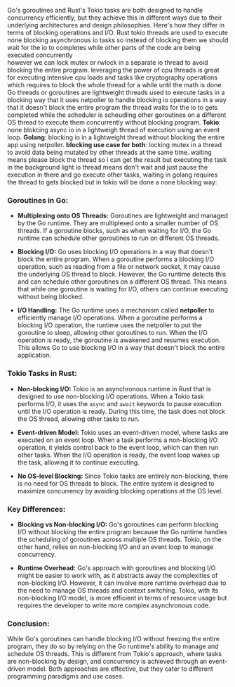 
Go's goroutines and Rust's Tokio tasks are both designed to handle concurrency efficiently, but they achieve this in different ways due to their underlying architectures and design philosophies. Here's how they differ in terms of blocking operations and I/O.
Rust tokio threads are used to execute none blocking asynchronous io tasks so instead of blocking 
them we should wait for the io to completes while other parts of the code are being executed concurrently  
however we can lock mutex or rwlock in a separate io thread to avoid blocking the entire program. 
leveraging the power of cpu threads is great for executing intensive cpu loads and tasks like 
cryptography operations which requires to block the whole thread for a while until the math is done. 
Go threads or goroutines are lightweight threads used to execute tasks in a blocking way that it 
uses netpoller to handle blocking io operations in a way that it doesn't block the entire program
the thread waits for the io to gets completed while the scheduler is scheudling other goroutines on 
a different OS thread to execute them concurrently without blocking program.
**Tokio**: none blokcing async io in a lightweigh thread of execution using an event loop.
**Golang**: blocking io in a lightweight thread without blocking the entire app using netpoller.
**blocking use case for both**: locking mutex in a thread to avoid data being mutated by other threads at the same time.
waiting means please block the thread so i can get the result but executing the task in the background light io thread means don't wait and just pause the execution in there and go execute other tasks, waiting in golang requires the thread to gets blocked but in tokio will be done a none blocking way:

### Goroutines in Go:
- **Multiplexing onto OS Threads:** Goroutines are lightweight and managed by the Go runtime. They are multiplexed onto a smaller number of OS threads. If a goroutine blocks, such as when waiting for I/O, the Go runtime can schedule other goroutines to run on different OS threads.
  
- **Blocking I/O:** Go uses blocking I/O operations in a way that doesn't block the entire program. When a goroutine performs a blocking I/O operation, such as reading from a file or network socket, it may cause the underlying OS thread to block. However, the Go runtime detects this and can schedule other goroutines on a different OS thread. This means that while one goroutine is waiting for I/O, others can continue executing without being blocked.

- **I/O Handling:** The Go runtime uses a mechanism called **netpoller** to efficiently manage I/O operations. When a goroutine performs a blocking I/O operation, the runtime uses the netpoller to put the goroutine to sleep, allowing other goroutines to run. When the I/O operation is ready, the goroutine is awakened and resumes execution. This allows Go to use blocking I/O in a way that doesn't block the entire application.

### Tokio Tasks in Rust:
- **Non-blocking I/O:** Tokio is an asynchronous runtime in Rust that is designed to use non-blocking I/O operations. When a Tokio task performs I/O, it uses the `async` and `await` keywords to pause execution until the I/O operation is ready. During this time, the task does not block the OS thread, allowing other tasks to run.

- **Event-driven Model:** Tokio uses an event-driven model, where tasks are executed on an event loop. When a task performs a non-blocking I/O operation, it yields control back to the event loop, which can then run other tasks. When the I/O operation is ready, the event loop wakes up the task, allowing it to continue executing.

- **No OS-level Blocking:** Since Tokio tasks are entirely non-blocking, there is no need for OS threads to block. The entire system is designed to maximize concurrency by avoiding blocking operations at the OS level.

### Key Differences:
- **Blocking vs Non-blocking I/O:** Go's goroutines can perform blocking I/O without blocking the entire program because the Go runtime handles the scheduling of goroutines across multiple OS threads. Tokio, on the other hand, relies on non-blocking I/O and an event loop to manage concurrency.

- **Runtime Overhead:** Go's approach with goroutines and blocking I/O might be easier to work with, as it abstracts away the complexities of non-blocking I/O. However, it can involve more runtime overhead due to the need to manage OS threads and context switching. Tokio, with its non-blocking I/O model, is more efficient in terms of resource usage but requires the developer to write more complex asynchronous code.

### Conclusion:
While Go's goroutines can handle blocking I/O without freezing the entire program, they do so by relying on the Go runtime's ability to manage and schedule OS threads. This is different from Tokio's approach, where tasks are non-blocking by design, and concurrency is achieved through an event-driven model. Both approaches are effective, but they cater to different programming paradigms and use cases.